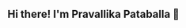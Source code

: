 ## Hi there! I'm Pravallika Pataballa 👋

<!--
**pataballapravallika/pataballapravallika** is a ✨ _special_ ✨ repository because its `README.md` (this file) appears on your GitHub profile.

Here are some ideas to get you started:

- 🔭 I’m currently working on building a REST API using Django and exploring web scraping and machine learning!
- 🌱 I’m a 4th-year AI & Data Science engineering student at BVC Engineering College, always eager to learn new technologies and expand my skill set.
- 👯 I’m looking to collaborate on Machine Learning, Data Science, and Web Development projects.
- 🤔  I’m looking for help with applying ML models in real-time applications and advanced Django API development.
- 💬 Ask me about Python, Java, NLP, ML, REST API development, and Django.
- 📫 How to reach me: pataballapravallika@gmail.com | https://www.linkedin.com/in/pravallika-pataballa-923572286/
- 😄 She/Her
- ⚡ Fun fact: I'm a quick learner and love to dive into new tech challenges—recently.
-->
